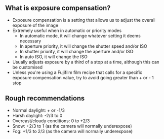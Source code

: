 ## What is exposure compensation?

- Exposure compensation is a setting that allows us to adjust the overall exposure of the image
- Extremely useful when in automatic or priority modes
	- In automatic mode, it will change whatever setting it deems necessary
	- In aperture priority, it will change the shutter speed and/or ISO
	- In shutter priority, it will change the aperture and/or ISO
	- In auto ISO, it will change the ISO
- Usually adjusts exposure by a third of a stop at a time, although this can be customised
- Unless you're using a Fujifilm film recipe that calls for a specific exposure compensation value, try to avoid going greater than + or - 1 stop

## Rough recommendations

- Normal daylight: + or -1/3
- Harsh daylight: -2/3 to 0
- Overcast/cloudy conditions: 0 to +2/3
- Snow: +2/3 to 1 (as the camera will normally underexpose)
- Fog: +1/3 to 2/3 (as the camera will normally underexpose)
